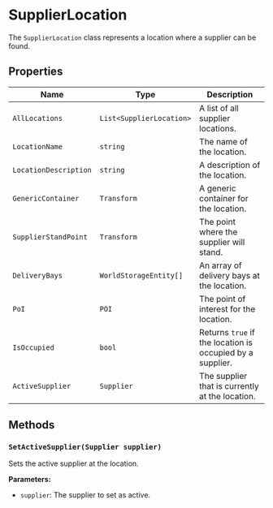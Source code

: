 # SupplierLocation

The `SupplierLocation` class represents a location where a supplier can be found.

## Properties

| Name | Type | Description |
| --- | --- | --- |
| `AllLocations` | `List<SupplierLocation>` | A list of all supplier locations. |
| `LocationName` | `string` | The name of the location. |
| `LocationDescription` | `string` | A description of the location. |
| `GenericContainer` | `Transform` | A generic container for the location. |
| `SupplierStandPoint` | `Transform` | The point where the supplier will stand. |
| `DeliveryBays` | `WorldStorageEntity[]` | An array of delivery bays at the location. |
| `PoI` | `POI` | The point of interest for the location. |
| `IsOccupied` | `bool` | Returns `true` if the location is occupied by a supplier. |
| `ActiveSupplier` | `Supplier` | The supplier that is currently at the location. |

## Methods

### `SetActiveSupplier(Supplier supplier)`

Sets the active supplier at the location.

**Parameters:**

* `supplier`: The supplier to set as active.
